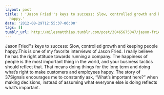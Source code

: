 ```yaml
---
layout: post
title: ! 'Jason Fried''s keys to success: Slow, controlled growth and keeping people
  happy.'
date: '2012-08-29T12:55:37-06:00'
tags: []
tumblr_url: http://milesmatthias.tumblr.com/post/30465675047/jason-frieds-keys-to-success-slow-controlled-growth
---
```

Jason Fried''s keys to success: Slow, controlled growth and keeping people happy.This is one of my favorite interviews of Jason Fried. I really believe he has the right attitude towards running a company. The happiness of people is the most important thing in the world, and your business tactics should reflect that. That means doing things for the long term and doing what’s right to make customers and employees happy. The story of 37Signals encourages me to constantly ask, “What’s important here?” when making decisions, instead of assuming what everyone else is doing reflects what’s important.
